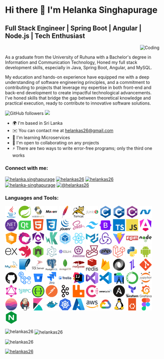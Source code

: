Hi there 👋 I'm Helanka Singhapurage
============================================================================================================================================

Full Stack Engineer | Spring Boot | Angular | Node.js | Tech Enthusiast
-----------------------------------------------------------------------

<div align="right"><img alt="Coding" width="400" src="https://cdn.dribbble.com/users/1162077/screenshots/3848914/programmer.gif"></div>

As a graduate from the University of Ruhuna with a Bachelor's degree in Information and Communication Technology, Honed
my full stack development skills, especially in Java, Spring Boot, Angular, and MySQL.

My education and hands-on experience have equipped me with a deep understanding of software engineering principles, and
a commitment to contributing to projects that leverage my expertise in both front-end and back-end development to create
impactful technological advancements. I've honed skills that bridge the gap between theoretical knowledge and practical
execution, ready to contribute to innovative software solutions.

![GitHub followers](https://img.shields.io/github/followers/helankas26) ![](https://komarev.com/ghpvc/?username=helankas26&color=blueviolet&style=flat&label=Profile+views&abbreviated=true)

* 🌍 I'm based in Sri Lanka
* ✉️ You can contact me at [helankas26@gmail.com](mailto:helankas26@gmail.com)
* 🧠 I'm learning Microservices
* 🤝 I'm open to collaborating on any projects
* ⚡ There are two ways to write error-free programs; only the third one works

[//]: # (* 🖥️  See my portfolio at [Helankas26]&#40;http://helankas26.com&#41;)

[//]: # (* 🚀  I'm currently working on [Helankas26]&#40;http://helankas26.com&#41;)

### Connect with me:

<a href="https://www.facebook.com/helanka.singhapurage" target="blank" rel="noopener noreferrer"><img align="center" src="https://raw.githubusercontent.com/rahuldkjain/github-profile-readme-generator/master/src/images/icons/Social/facebook.svg" alt="helanka.singhapurage" height="32" width="40" /></a>
<a href="https://instagram.com/helankas26" target="blank" rel="noopener noreferrer"><img align="center" src="https://raw.githubusercontent.com/rahuldkjain/github-profile-readme-generator/master/src/images/icons/Social/instagram.svg" alt="helankas26" height="32" width="40" /></a>
<a href="https://www.github.com/helankas26" target="blank" rel="noopener noreferrer"><img align="center" src="https://raw.githubusercontent.com/rahuldkjain/github-profile-readme-generator/master/src/images/icons/Social/github.svg" alt="helankas26" height="32" width="40" /></a>
<a href="https://www.linkedin.com/in/helanka-singhapurage" target="blank" rel="noopener noreferrer"><img align="center" src="https://raw.githubusercontent.com/danielcranney/readme-generator/main/public/icons/socials/linkedin.svg" alt="helanka-singhapurage" height="32" width="40" /></a>
<a href="http://www.medium.com/@helankas26" target="blank" rel="noopener noreferrer"><img align="center" src="https://raw.githubusercontent.com/danielcranney/readme-generator/main/public/icons/socials/medium.svg" alt="@helankas26" height="32" width="40" /></a>

### Languages and Tools:

<a href="https://www.java.com" target="_blank" rel="noopener noreferrer"><img src="https://raw.githubusercontent.com/devicons/devicon/master/icons/java/java-original.svg" alt="java" width="40" height="40"/></a>
<a href="https://spring.io/" target="_blank" rel="noopener noreferrer"><img src="https://raw.githubusercontent.com/devicons/devicon/master/icons/spring/spring-original.svg" alt="spring" width="40" height="40"/></a>
<a href="https://hibernate.org/" target="_blank" rel="noopener noreferrer"><img src="https://raw.githubusercontent.com/devicons/devicon/master/icons/hibernate/hibernate-original-wordmark.svg" alt="hibernate" width="40" height="40" /></a>
<a href="https://maven.apache.org/" target="_blank" rel="noopener noreferrer"><img src="https://raw.githubusercontent.com/devicons/devicon/master/icons/maven/maven-original-wordmark.svg" alt="maven" width="40" height="40" /></a>
<a href="https://www.apache.org/" target="_blank" rel="noopener noreferrer"><img src="https://raw.githubusercontent.com/devicons/devicon/master/icons/apache/apache-original.svg" alt="apache" width="40" height="40"/></a>
<a href="https://tomcat.apache.org/" target="_blank" rel="noopener noreferrer"><img src="https://raw.githubusercontent.com/devicons/devicon/master/icons/tomcat/tomcat-original-wordmark.svg" alt="tomcat" width="40" height="40" /></a>
<a href="https://junit.org/junit5/" target="_blank" rel="noopener noreferrer"><img src="https://raw.githubusercontent.com/devicons/devicon/master/icons/junit/junit-original-wordmark.svg" alt="junit" width="40" height="40" /></a>
<a href="https://www.cprogramming.com/" target="_blank" rel="noopener noreferrer"><img src="https://raw.githubusercontent.com/devicons/devicon/master/icons/c/c-original.svg" alt="c" width="40" height="40"/></a>
<a href="https://www.w3schools.com/cpp/" target="_blank" rel="noopener noreferrer"><img src="https://raw.githubusercontent.com/devicons/devicon/master/icons/cplusplus/cplusplus-original.svg" alt="cplusplus" width="40" height="40"/></a>
<a href="https://www.w3schools.com/cs/" target="_blank" rel="noopener noreferrer"><img src="https://raw.githubusercontent.com/devicons/devicon/master/icons/csharp/csharp-original.svg" alt="csharp" width="40" height="40"/></a>
<a href="https://dotnet.microsoft.com/" target="_blank" rel="noopener noreferrer"><img src="https://raw.githubusercontent.com/devicons/devicon/master/icons/dot-net/dot-net-original.svg" alt="dotnet" width="40" height="40"/></a>
<a href="https://dotnet.microsoft.com/" target="_blank" rel="noopener noreferrer"><img src="https://raw.githubusercontent.com/devicons/devicon/master/icons/dotnetcore/dotnetcore-original.svg" alt="dotnetcore" width="40" height="40"/></a>
<a href="https://www.qt.io/" target="_blank" rel="noopener noreferrer"><img src="https://raw.githubusercontent.com/devicons/devicon/master/icons/qt/qt-original.svg" alt="qt" width="40" height="40"/></a>
<a href="https://www.w3.org/html/" target="_blank" rel="noopener noreferrer"><img src="https://raw.githubusercontent.com/devicons/devicon/master/icons/html5/html5-original.svg" alt="html5" width="40" height="40"/></a>
<a href="https://www.w3schools.com/css/" target="_blank" rel="noopener noreferrer"><img src="https://raw.githubusercontent.com/devicons/devicon/master/icons/css3/css3-original.svg" alt="css3" width="40" height="40"/></a>
<a href="https://jquery.com/" target="_blank" rel="noopener noreferrer"><img src="https://raw.githubusercontent.com/devicons/devicon/master/icons/jquery/jquery-original-wordmark.svg" alt="JQuery" width="40" height="40" /></a>
<a href="https://sass-lang.com" target="_blank" rel="noopener noreferrer"><img src="https://raw.githubusercontent.com/devicons/devicon/master/icons/sass/sass-original.svg" alt="sass" width="40" height="40"/></a>
<a href="https://tailwindcss.com/" target="_blank" rel="noopener noreferrer"><img src="https://raw.githubusercontent.com/devicons/devicon/master/icons/tailwindcss/tailwindcss-original.svg" alt="tailwind" width="40" height="40"/></a>
<a href="https://getbootstrap.com/" target="_blank" rel="noopener noreferrer"><img src="https://raw.githubusercontent.com/devicons/devicon/master/icons/bootstrap/bootstrap-original.svg" alt="Bootstrap" width="40" height="40" /></a>
<a href="https://www.typescriptlang.org/" target="_blank" rel="noopener noreferrer"><img src="https://raw.githubusercontent.com/devicons/devicon/master/icons/typescript/typescript-original.svg" alt="typescript" width="40" height="40"/></a>
<a href="https://developer.mozilla.org/en-US/docs/Web/JavaScript" target="_blank" rel="noopener noreferrer"><img src="https://raw.githubusercontent.com/devicons/devicon/master/icons/javascript/javascript-original.svg" alt="javascript" width="40" height="40"/></a>
<a href="https://angular.dev/" target="_blank" rel="noopener noreferrer"><img src="https://raw.githubusercontent.com/devicons/devicon/master/icons/angular/angular-original.svg" alt="angular" width="40" height="40"/></a>
<a href="https://material.angular.io/" target="_blank" rel="noopener noreferrer"><img src="https://raw.githubusercontent.com/devicons/devicon/master/icons/angularmaterial/angularmaterial-original.svg" alt="angularmaterial" width="40" height="40"/></a>
<a href="https://rxjs.dev/" target="_blank" rel="noopener noreferrer"><img src="https://raw.githubusercontent.com/devicons/devicon/master/icons/rxjs/rxjs-original.svg" alt="rxjs" width="40" height="40"/></a>
<a href="https://ngrx.io/" target="_blank" rel="noopener noreferrer"><img src="https://raw.githubusercontent.com/devicons/devicon/master/icons/ngrx/ngrx-original.svg" alt="ngrx" width="40" height="40" /></a>
<a href="https://karma-runner.github.io/latest/index.html" target="_blank" rel="noopener noreferrer"><img src="https://raw.githubusercontent.com/devicons/devicon/master/icons/karma/karma-original.svg" alt="karma" width="40" height="40"/></a>
<a href="https://webpack.js.org" target="_blank" rel="noopener noreferrer"><img src="https://raw.githubusercontent.com/devicons/devicon/master/icons/webpack/webpack-original.svg" alt="webpack" width="40" height="40"/></a>
<a href="https://reactjs.org/" target="_blank" rel="noopener noreferrer"><img src="https://raw.githubusercontent.com/devicons/devicon/master/icons/react/react-original.svg" alt="react" width="40" height="40"/></a>
<a href="https://mui.com/" target="_blank" rel="noopener noreferrer"><img src="https://raw.githubusercontent.com/devicons/devicon/master/icons/materialui/materialui-original.svg" alt="Material UI" width="40" height="40" /></a>
<a href="https://redux.js.org" target="_blank" rel="noopener noreferrer"><img src="https://raw.githubusercontent.com/devicons/devicon/master/icons/redux/redux-original.svg" alt="redux" width="40" height="40"/></a>
<a href="https://vite.dev/" target="_blank" rel="noopener noreferrer"><img src="https://raw.githubusercontent.com/devicons/devicon/master/icons/vitejs/vitejs-original.svg" alt="vite" width="40" height="40" /></a>
<a href="https://www.npmjs.com/" target="_blank" rel="noopener noreferrer"><img src="https://raw.githubusercontent.com/devicons/devicon/master/icons/npm/npm-original-wordmark.svg" alt="npm" width="40" height="40" /></a>
<a href="https://nodejs.org" target="_blank" rel="noopener noreferrer"><img src="https://raw.githubusercontent.com/devicons/devicon/master/icons/nodejs/nodejs-original-wordmark.svg" alt="nodejs" width="40" height="40"/></a>
<a href="https://expressjs.com" target="_blank" rel="noopener noreferrer"><img src="https://raw.githubusercontent.com/devicons/devicon/master/icons/express/express-original.svg" alt="express" width="40" height="40"/></a>
<a href="https://nestjs.com/" target="_blank" rel="noopener noreferrer"><img src="https://raw.githubusercontent.com/devicons/devicon/master/icons/nestjs/nestjs-original.svg" alt="nestjs" width="40" height="40"/></a>
<a href="https://nodemon.io/" target="_blank" rel="noopener noreferrer"><img src="https://raw.githubusercontent.com/devicons/devicon/master/icons/nodemon/nodemon-original.svg" alt="nodemon" width="40" height="40" /></a>
<a href="https://www.electronjs.org" target="_blank" rel="noopener noreferrer"><img src="https://raw.githubusercontent.com/devicons/devicon/master/icons/electron/electron-original.svg" alt="electron" width="40" height="40"/></a>
<a href="https://eslint.org/" target="_blank" rel="noopener noreferrer"><img src="https://raw.githubusercontent.com/devicons/devicon/master/icons/eslint/eslint-original-wordmark.svg" alt="eslint" width="40" height="40" /></a>
<a href="https://jasmine.github.io/" target="_blank" rel="noopener noreferrer"><img src="https://raw.githubusercontent.com/devicons/devicon/master/icons/jasmine/jasmine-original-wordmark.svg" alt="jasmine" width="40" height="40"/></a>
<a href="https://jestjs.io" target="_blank" rel="noopener noreferrer"><img src="https://raw.githubusercontent.com/devicons/devicon/master/icons/jest/jest-plain.svg" alt="jest" width="40" height="40"/></a>
<a href="https://www.php.net" target="_blank" rel="noopener noreferrer"><img src="https://raw.githubusercontent.com/devicons/devicon/master/icons/php/php-original.svg" alt="php" width="40" height="40"/></a>
<a href="https://laravel.com/" target="_blank" rel="noopener noreferrer"><img src="https://raw.githubusercontent.com/devicons/devicon/master/icons/laravel/laravel-original.svg" alt="laravel" width="40" height="40"/></a>
<a href="https://www.python.org" target="_blank" rel="noopener noreferrer"><img src="https://raw.githubusercontent.com/devicons/devicon/master/icons/python/python-original.svg" alt="python" width="40" height="40"/></a>
<a href="https://developer.android.com" target="_blank" rel="noopener noreferrer"><img src="https://raw.githubusercontent.com/devicons/devicon/master/icons/android/android-original.svg" alt="android" width="40" height="40"/></a>
<a href="https://www.mysql.com/" target="_blank" rel="noopener noreferrer"><img src="https://raw.githubusercontent.com/devicons/devicon/master/icons/mysql/mysql-original-wordmark.svg" alt="mysql" width="40" height="40"/></a>
<a href="https://www.sqlite.org/" target="_blank" rel="noopener noreferrer"><img src="https://raw.githubusercontent.com/devicons/devicon/master/icons/sqlite/sqlite-original.svg" alt="sqlite" width="40" height="40"/></a>
<a href="https://www.microsoft.com/en-us/sql-server" target="_blank" rel="noopener noreferrer"><img src="https://raw.githubusercontent.com/devicons/devicon/master/icons/microsoftsqlserver/microsoftsqlserver-original-wordmark.svg" alt="mssql" width="40" height="40"/></a>
<a href="https://www.postgresql.org" target="_blank" rel="noopener noreferrer"><img src="https://raw.githubusercontent.com/devicons/devicon/master/icons/postgresql/postgresql-original-wordmark.svg" alt="postgresql" width="40" height="40"/></a>
<a href="https://www.mongodb.com/" target="_blank" rel="noopener noreferrer"><img src="https://raw.githubusercontent.com/devicons/devicon/master/icons/mongodb/mongodb-original-wordmark.svg" alt="mongodb" width="40" height="40"/></a>
<a href="https://mongoosejs.com/" target="_blank" rel="noopener noreferrer"><img src="https://raw.githubusercontent.com/devicons/devicon/master/icons/mongoose/mongoose-original-wordmark.svg" alt="mongoose" width="40" height="40" /></a>
<a href="https://redis.io" target="_blank" rel="noopener noreferrer"><img src="https://raw.githubusercontent.com/devicons/devicon/master/icons/redis/redis-original-wordmark.svg" alt="redis" width="40" height="40"/></a>
<a href="https://firebase.google.com/" target="_blank" rel="noopener noreferrer"><img src="https://raw.githubusercontent.com/devicons/devicon/master/icons/firebase/firebase-original.svg" alt="firebase" width="40" height="40"/></a>
<a href="https://www.json.org" target="_blank" rel="noopener noreferrer"><img src="https://raw.githubusercontent.com/devicons/devicon/master/icons/json/json-original.svg" alt="json" width="40" height="40"/></a>
<a href="https://axios-http.com/" target="_blank" rel="noopener noreferrer"><img src="https://raw.githubusercontent.com/devicons/devicon/master/icons/axios/axios-plain.svg" alt="axios" width="40" height="40"/></a>
<a href="https://git-scm.com/" target="_blank" rel="noopener noreferrer"><img src="https://raw.githubusercontent.com/devicons/devicon/master/icons/git/git-original.svg" alt="git" width="40" height="40"/></a>
<a href="https://github.com/" target="_blank" rel="noopener noreferrer"><img src="https://raw.githubusercontent.com/devicons/devicon/master/icons/github/github-original.svg" alt="github" width="40" height="40" /></a>
<a href="https://github.com/features/actions" target="_blank" rel="noopener noreferrer"><img src="https://raw.githubusercontent.com/devicons/devicon/master/icons/githubactions/githubactions-original.svg" alt="githubactions" width="40" height="40" /></a>
<a href="https://bitbucket.org/" target="_blank" rel="noopener noreferrer"><img src="https://raw.githubusercontent.com/devicons/devicon/master/icons/bitbucket/bitbucket-original.svg" alt="bitbucket" width="40" height="40"/></a>
<a href="https://www.atlassian.com/software/jira" target="_blank" rel="noopener noreferrer"><img src="https://raw.githubusercontent.com/devicons/devicon/master/icons/jira/jira-original-wordmark.svg" alt="jira" width="40" height="40" /></a>
<a href="https://trello.com/" target="_blank" rel="noopener noreferrer"><img src="https://raw.githubusercontent.com/devicons/devicon/master/icons/trello/trello-original-wordmark.svg" alt="trello" width="40" height="40" /></a>
<a href="https://www.jetbrains.com/idea/" target="_blank" rel="noopener noreferrer"><img src="https://raw.githubusercontent.com/devicons/devicon/master/icons/intellij/intellij-original.svg" alt="intellij" width="40" height="40" /></a>
<a href="https://visualstudio.microsoft.com/" target="_blank" rel="noopener noreferrer"><img src="https://raw.githubusercontent.com/devicons/devicon/master/icons/visualstudio/visualstudio-original.svg" alt="visualstudio" width="40" height="40" /></a>
<a href="https://code.visualstudio.com/" target="_blank" rel="noopener noreferrer"><img src="https://raw.githubusercontent.com/devicons/devicon/master/icons/vscode/vscode-original.svg" alt="vscode" width="40" height="40" /></a>
<a href="https://developer.android.com/" target="_blank" rel="noopener noreferrer"><img src="https://raw.githubusercontent.com/devicons/devicon/master/icons/androidstudio/androidstudio-original.svg" alt="androidstudio" width="40" height="40"/></a>
<a href="https://www.anaconda.com/" target="_blank" rel="noopener noreferrer"><img src="https://raw.githubusercontent.com/devicons/devicon/master/icons/anaconda/anaconda-original.svg" alt="anaconda" width="40" height="40"/></a>
<a href="https://jupyter.org/" target="_blank" rel="noopener noreferrer"><img src="https://raw.githubusercontent.com/devicons/devicon/master/icons/jupyter/jupyter-original-wordmark.svg" alt="jupyter" width="40" height="40" /></a>
<a href="https://graphql.org" target="_blank" rel="noopener noreferrer"><img src="https://raw.githubusercontent.com/devicons/devicon/master/icons/graphql/graphql-plain.svg" alt="graphql" width="40" height="40"/></a>
<a href="https://grpc.io/" target="_blank" rel="noopener noreferrer"><img src="https://raw.githubusercontent.com/devicons/devicon/master/icons/grpc/grpc-plain.svg" alt="grpc" width="40" height="40" /></a>
<a href="https://swagger.io/" target="_blank" rel="noopener noreferrer"><img src="https://raw.githubusercontent.com/devicons/devicon/master/icons/swagger/swagger-original.svg" alt="swagger" width="40" height="40" /></a>
<a href="https://postman.com" target="_blank" rel="noopener noreferrer"><img src="https://raw.githubusercontent.com/devicons/devicon/master/icons/postman/postman-original.svg" alt="postman" width="40" height="40"/></a>
<a href="https://kafka.apache.org/" target="_blank" rel="noopener noreferrer"><img src="https://raw.githubusercontent.com/devicons/devicon/master/icons/apachekafka/apachekafka-original.svg" alt="kafka" width="40" height="40"/></a>
<a href="https://www.rabbitmq.com" target="_blank" rel="noopener noreferrer"><img src="https://raw.githubusercontent.com/devicons/devicon/master/icons/rabbitmq/rabbitmq-original.svg" alt="rabbitMQ" width="40" height="40"/></a>
<a href="https://www.consul.io/" target="_blank" rel="noopener noreferrer"><img src="https://raw.githubusercontent.com/devicons/devicon/master/icons/consul/consul-original.svg" alt="consul" width="40" height="40" /></a>
<a href="https://www.sonarsource.com/products/sonarqube/" target="_blank" rel="noopener noreferrer"><img src="https://raw.githubusercontent.com/devicons/devicon/master/icons/sonarqube/sonarqube-original-wordmark.svg" alt="sonarqube" width="40" height="40" /></a>
<a href="https://www.ansible.com/" target="_blank" rel="noopener noreferrer"><img src="https://raw.githubusercontent.com/devicons/devicon/master/icons/ansible/ansible-original.svg" alt="ansible" width="40" height="40"/></a>
<a href="https://www.terraform.io/" target="_blank" rel="noopener noreferrer"><img src="https://raw.githubusercontent.com/devicons/devicon/master/icons/terraform/terraform-original-wordmark.svg" alt="terraform" width="40" height="40" /></a>
<a href="https://grafana.com" target="_blank" rel="noopener noreferrer"><img src="https://raw.githubusercontent.com/devicons/devicon/master/icons/grafana/grafana-original-wordmark.svg" alt="grafana" width="40" height="40"/></a>
<a href="https://realm.io/" target="_blank" rel="noopener noreferrer"><img src="https://raw.githubusercontent.com/devicons/devicon/master/icons/realm/realm-original.svg" alt="realm" width="40" height="40"/></a>
<a href="https://www.jenkins.io" target="_blank" rel="noopener noreferrer"><img src="https://raw.githubusercontent.com/devicons/devicon/master/icons/jenkins/jenkins-original.svg" alt="jenkins" width="40" height="40"/></a>
<a href="https://www.elastic.co/kibana" target="_blank" rel="noopener noreferrer"><img src="https://raw.githubusercontent.com/devicons/devicon/master/icons/kibana/kibana-original.svg" alt="kibana" width="40" height="40"/></a>
<a href="https://www.docker.com/" target="_blank" rel="noopener noreferrer"><img src="https://raw.githubusercontent.com/devicons/devicon/master/icons/docker/docker-original.svg" alt="docker" width="40" height="40"/></a>
<a href="https://kubernetes.io" target="_blank" rel="noopener noreferrer"><img src="https://raw.githubusercontent.com/devicons/devicon/master/icons/kubernetes/kubernetes-original.svg" alt="kubernetes" width="40" height="40"/></a>
<a href="https://azure.microsoft.com/en-in/" target="_blank" rel="noopener noreferrer"><img src="https://raw.githubusercontent.com/devicons/devicon/master/icons/azure/azure-original.svg" alt="azure" width="40" height="40"/></a>
<a href="https://aws.amazon.com" target="_blank" rel="noopener noreferrer"><img src="https://raw.githubusercontent.com/devicons/devicon/master/icons/amazonwebservices/amazonwebservices-original-wordmark.svg" alt="aws" width="40" height="40"/></a>
<a href="https://cloud.google.com" target="_blank" rel="noopener noreferrer"><img src="https://raw.githubusercontent.com/devicons/devicon/master/icons/googlecloud/googlecloud-original.svg" alt="gcp" width="40" height="40"/></a>
<a href="https://www.linux.org/" target="_blank" rel="noopener noreferrer"><img src="https://raw.githubusercontent.com/devicons/devicon/master/icons/linux/linux-original.svg" alt="linux" width="40" height="40"/></a>
<a href="https://ubuntu.com/" target="_blank" rel="noopener noreferrer"><img src="https://raw.githubusercontent.com/devicons/devicon/master/icons/ubuntu/ubuntu-original.svg" alt="ubuntu" width="40" height="40" /></a>
<a href="https://www.figma.com/" target="_blank" rel="noopener noreferrer"><img src="https://raw.githubusercontent.com/devicons/devicon/master/icons/figma/figma-original.svg" alt="figma" width="40" height="40"/></a>
<a href="https://www.nginx.com" target="_blank" rel="noopener noreferrer"><img src="https://raw.githubusercontent.com/devicons/devicon/master/icons/nginx/nginx-original.svg" alt="nginx" width="40" height="40"/></a>

<p><img align="left" src="https://github-readme-stats.vercel.app/api/top-langs?username=helankaS26&show_icons=true&locale=en&layout=compact" alt="helankas26" /></p>

<p>&nbsp;<img align="center" src="https://github-readme-stats.vercel.app/api?username=helankas26&show_icons=true&locale=en" alt="helankas26" /></p>

<p><img align="center" src="https://github-readme-streak-stats.herokuapp.com/?user=helankas26&" alt="helankas26" /></p>

<p align="left"><a href="https://github.com/ryo-ma/github-profile-trophy"><img src="https://github-profile-trophy.vercel.app/?username=helankas26" alt="helankas26" /></a></p>

<!--
### Top Repositories:
<div width="100%" align="center">
<a href="https://github.com/helankas26/library-api-DSMP" align="left"><img align="left" width="45%" src="https://github-readme-stats.vercel.app/api/pin/?username=helankas26&repo=library-api-DSMP&title_color=3382ed&text_color=444e59&icon_color=6366f1&bg_color=ffffff&hide_border=true&locale=en" /></a>
<a href="https://github.com/helankas26/library-DSMP" align="right"><img align="right" width="45%" src="https://github-readme-stats.vercel.app/api/pin/?username=helankas26&repo=library-DSMP&title_color=3382ed&text_color=444e59&icon_color=6366f1&bg_color=ffffff&hide_border=true&locale=en" /></a>
</div>

<details>
<summary>
  Projects I am currently working on
</summary>

[![ReadMe Card](https://github-readme-stats.vercel.app/api/pin/?username=helankas26&repo=library-api-DSMP)](https://github.com/helankas26/library-api-DSMP)
[![ReadMe Card](https://github-readme-stats.vercel.app/api/pin/?username=helankas26&repo=library-api-DSMP)](https://github.com/helankas26/library-api-DSMP)

</details>
<br /><br />
-->

<!--
## Hi there 👋

**helankas26/helankas26** is a ✨ _special_ ✨ repository because its `README.md` (this file) appears on your GitHub profile.

Here are some ideas to get you started:

- 🔭 I’m currently working on ...
- 🌱 I’m currently learning ...
- 👯 I’m looking to collaborate on ...
- 🤔 I’m looking for help with ...
- 💬 Ask me about ...
- 📫 How to reach me: ...
- 😄 Pronouns: ...
- ⚡ Fun fact: ...
-->

